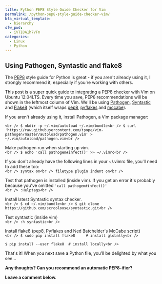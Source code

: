 ```yaml
---
title: Python PEP8 Style Guide Checker for Vim
permalink: /python-pep8-style-guide-checker-vim/
bfa_virtual_template:
  - hierarchy
sfw_pwd:
  - iVTIOA1h7VFn
categories:
  - Linux
  - Python
---
```

## Using Pathogen, Syntastic and flake8

The <a title="PEP8 python style guide" href="http://www.python.org/dev/peps/pep-0008/" target="_blank">PEP8</a> style guide for Python is great - if you aren't already using it, I strongly recommend it, especially if you're working with others.

This post is a super quick guide to integrating a PEP8 checker with Vim on Ubuntu 12.04LTS. Every time you save, PEP8 recommendations will be shown in the leftmost column of Vim. We'll be using <a title="Pathogen vim package manager" href="https://github.com/tpope/vim-pathogen" target="_blank">Pathogen</a>, <a title="Syntastic vim syntax checker" href="https://github.com/scrooloose/syntastic" target="_blank">Syntastic</a> and <a title="Flake8" href="https://pypi.python.org/pypi/flake8" target="_blank">Flake8</a> (which itself wraps <a title="pep8 checker" href="https://pypi.python.org/pypi/pep8" target="_blank">pep8</a>, <a title="pyflakes" href="https://pypi.python.org/pypi/pyflakes" target="_blank">pyflakes</a> and <a title="mccabe script" href="https://pypi.python.org/pypi/mccabe" target="_blank">mccabe</a>).

If you aren't already using it, install Pathogen, a Vim package manager:

`<br />
$ mkdir -p ~/.vim/autoload ~/.vim/bundle<br />
$ curl 'https://raw.githubusercontent.com/tpope/vim-pathogen/master/autoload/pathogen.vim' > ~/.vim/autoload/pathogen.vim<br />
`

Make pathogen run when starting up vim.  
`<br />
$ echo 'call pathogen#infect()' >> ~/.vimrc<br />
`

If you don't already have the following lines in your ~/.vimrc file, you'll need to add these too:  
`<br />
syntax on<br />
filetype plugin indent on<br />
`

Test that pathogen is installed (inside vim). If you get an error it's probably because you've omitted `'call pathogen#infect()'`  
`<br />
:Helptags<br />
`

Install latest Syntastic syntax checker.  
`<br />
$ cd ~/.vim/bundle<br />
$ git clone https://github.com/scrooloose/syntastic.git<br />
`

Test syntastic (inside vim)  
`<br />
:h syntastic<br />
`

Install flake8 (pep8, Pyflakes and Ned Batchelder's McCabe script)  
`<br />
$ sudo pip install flake8     # install globally<br />
`

` $ pip install --user flake8  # install locally<br />
`

That's it! When you next save a Python file, you'll be delighted by what you see...

**Any thoughts? Can you recommend an automatic PEP8-ifier?**

**Leave a comment below.**